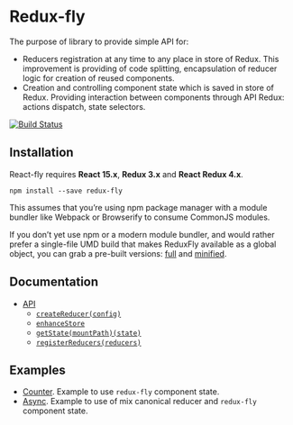 # Redux-fly
The purpose of library to provide simple API for:
* Reducers registration at any time to any place in store of Redux. This improvement is providing of code splitting, encapsulation of reducer logic for creation of reused components.
* Creation and controlling component state which is saved in store of Redux. Providing interaction between components through API Redux: actions dispatch, state selectors.

[![Build Status](https://travis-ci.org/MrEfrem/redux-fly.svg?branch=master)](https://travis-ci.org/MrEfrem/redux-fly)

## Installation
React-fly requires **React 15.x**, **Redux 3.x** and **React Redux 4.x**.
```
npm install --save redux-fly
```

This assumes that you’re using npm package manager with a module bundler like Webpack or Browserify to consume CommonJS modules.

If you don’t yet use npm or a modern module bundler, and would rather prefer a single-file UMD build that makes ReduxFly available as a global object, you can grab a pre-built versions: [full](https://unpkg.com/redux-fly/dist/redux-fly.js) and
 [minified](https://unpkg.com/redux-fly/dist/redux-fly.min.js).

## Documentation
* [API](docs/API.md#api)
  * [`createReducer(config)`](docs/API.md#createreducerconfig)
  * [`enhanceStore`](docs/API.md#enhancestore)
  * [`getState(mountPath)(state)`](docs/API.md#getstatemountpathstate)
  * [`registerReducers(reducers)`](docs/API.md#registerreducersreducers)

## Examples
* [Counter](examples/counter). Example to use `redux-fly` component state.
* [Async](examples/async). Example to use of mix canonical reducer and `redux-fly` component state.
